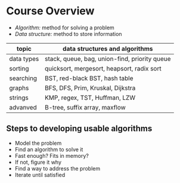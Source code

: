 # Course Overview

- *Algorithm:*      method for solving a problem
- *Data structure:* method to store information

topic | data structures and algorithms
------|-----------------------------------------------
data types | stack, queue, bag, union-find, priority queue
sorting    | quicksort, mergesort, heapsort, radix sort
searching  | BST, red-black BST, hash table
graphs     | BFS, DFS, Prim, Kruskal, Dijkstra
strings    | KMP, regex, TST, Huffman, LZW
advanved   | B-tree, suffix array, maxflow


## Steps to developing usable algorithms

- Model the problem
- Find an algorithm to solve it
- Fast enough? Fits in memory?
- If not, figure it why
- Find a way to address the problem
- Iterate until satisfied
